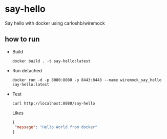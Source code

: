 # say-hello
Say hello with docker using carloshb/wiremock

## how to run
- Build 

  `docker build . -t say-hello:latest`

- Run detached

  `docker run -d -p 8080:8080 -p 8443:8443 --name wiremock_say_hello say-hello:latest`

- Test

  `curl http://localhost:8080/say-hello`

  Likes

   ```json
  {
    "message": "Hello World from docker"
  }
  ```
